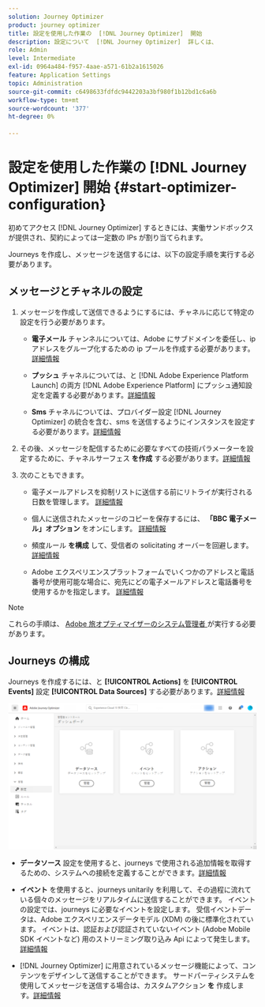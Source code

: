 ```yaml
---
solution: Journey Optimizer
product: journey optimizer
title: 設定を使用した作業の  [!DNL Journey Optimizer]  開始
description: 設定について  [!DNL Journey Optimizer]  詳しくは、
role: Admin
level: Intermediate
exl-id: 0964a484-f957-4aae-a571-61b2a1615026
feature: Application Settings
topic: Administration
source-git-commit: c6498633fdfdc9442203a3bf980f1b12bd1c6a6b
workflow-type: tm+mt
source-wordcount: '377'
ht-degree: 0%

---
```



# 設定を使用した作業の [!DNL Journey Optimizer] 開始 {#start-optimizer-configuration}

初めてアクセス [!DNL Journey Optimizer] するときには、実働サンドボックスが提供され、契約によっては一定数の IPs が割り当てられます。

Journeys を作成し、メッセージを送信するには、以下の設定手順を実行する必要があります。

## メッセージとチャネルの設定

1. メッセージを作成して送信できるようにするには、チャネルに応じて特定の設定を行う必要があります。

   * **電子メール** チャンネルについては、Adobe にサブドメインを委任し、ip アドレスをグループ化するための ip プールを作成する必要があります。[詳細情報](../email/get-started-email-config.md)

   * **プッシュ** チャネルについては、と [!DNL Adobe Experience Platform Launch] の両方 [!DNL Adobe Experience Platform] にプッシュ通知設定を定義する必要があります。[詳細情報](../push/push-configuration.md)

   * **Sms** チャネルについては、プロバイダー設定 [!DNL Journey Optimizer] の統合を含む、sms を送信するようにインスタンスを設定する必要があります。[詳細情報](../sms/sms-configuration.md)

1. その後、メッセージを配信するために必要なすべての技術パラメーターを設定するために、チャネルサーフェス **を作成** する必要があります。[詳細情報](channel-surfaces.md)

1. 次のこともできます。

   * 電子メールアドレスを抑制リストに送信する前にリトライが実行される日数を管理します。 [詳細情報](manage-suppression-list.md)

   * 個人に送信されたメッセージのコピーを保存するには、 **「BBC 電子メール」オプション** をオンにします。 [詳細情報](archiving-support.md#enable-bcc)

   * 頻度ルール **を構成** して、受信者の solicitating オーバーを回避します。[詳細情報](frequency-rules.md)

   * Adobe エクスペリエンスプラットフォームでいくつかのアドレスと電話番号が使用可能な場合に、宛先にどの電子メールアドレスと電話番号を使用するかを指定します。 [詳細情報](primary-email-addresses.md)

<!--* Understand the push notification flow. [Learn more](../push/push-gs.md)-->

>[!NOTE]
>
>これらの手順は、 [ Adobe 旅オプティマイザーのシステム管理者 ](../start/path/administrator.md) が実行する必要があります。

## Journeys の構成

Journeys を作成するには、と **[!UICONTROL Actions]** を **[!UICONTROL Events]** 設定 **[!UICONTROL Data Sources]** する必要があります。[詳細情報](about-data-sources-events-actions.md)

![](assets/admin-menu.png)

* **データソース** 設定を使用すると、journeys で使用される追加情報を取得するための、システムへの接続を定義することができます。[詳細情報](../datasource/about-data-sources.md)

* **イベント** を使用すると、journeys unitarily を利用して、その過程に流れている個々のメッセージをリアルタイムに送信することができます。 イベントの設定では、journeys に必要なイベントを設定します。 受信イベントデータは、Adobe エクスペリエンスデータモデル (XDM) の後に標準化されています。 イベントは、認証および認証されていないイベント (Adobe Mobile SDK イベントなど) 用のストリーミング取り込み Api によって発生します。 [詳細情報](../event/about-events.md)

* [!DNL Journey Optimizer] に用意されているメッセージ機能によって、コンテンツをデザインして送信することができます。 サードパーティシステムを使用してメッセージを送信する場合は、カスタムアクション **を** 作成します。[詳細情報](../action/action.md)